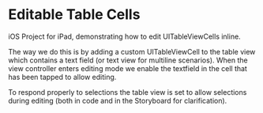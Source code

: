 Editable Table Cells
====================

iOS Project for iPad, demonstrating how to edit UITableViewCells inline.

The way we do this is by adding a custom UITableViewCell to the table view which contains a text field (or text view for multiline scenarios). When the view controller enters editing mode we enable the textfield in the cell that has been tapped to allow editing.

To respond properly to selections the table view is set to allow selections during editing (both in code and in the Storyboard for clarification).
